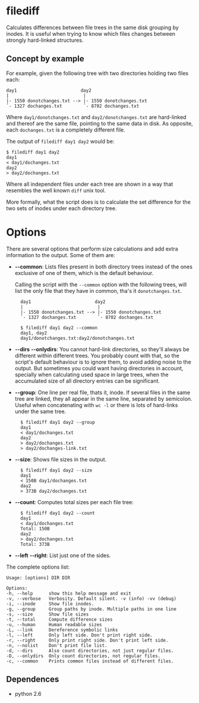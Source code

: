 # filediff

Calculates differences between file trees in the same disk grouping by inodes.
It is useful when trying to know which files changes between strongly hard-linked structures.

## Concept by example

For example, given the following tree with two directories holding two files each:

	day1                        day2
	|                            |
	|- 1550 donotchanges.txt --> |- 1550 donotchanges.txt
	`- 1327 dochanges.txt        `- 8702 dochanges.txt

Where `day1/donotchanges.txt` and `day2/donotchanges.txt` are hard-linked and thereof are the same
file, pointing to the same data in disk. As opposite, each `dochanges.txt` is a completely different
file.

The output of `filediff day1 day2` would be:

	$ filediff day1 day2
	day1
	< day1/dochanges.txt
	day2
	> day2/dochanges.txt

Where all independent files under each tree are shown in a way that resembles the well known
`diff` unix tool.

More formally, what the script does is to calculate the set difference for the two sets of
inodes under each directory tree.

# Options

There are several options that perform size calculations and add extra information to the
output. Some of them are:

- **--common**: Lists files present in both directory trees instead of the ones exclusive of one of
  them, which is the default behaviour.

  Calling the script with the `--common` option with the following trees, will list the only file
  that they have in common, tha's it `donotchanges.txt`.

		day1                        day2
		|                            |
		|- 1550 donotchanges.txt --> |- 1550 donotchanges.txt
		`- 1327 dochanges.txt        `- 8702 dochanges.txt

		$ filediff day1 day2 --common
		day1, day2
		day1/donotchanges.txt:day2/donotchanges.txt

- **--dirs** **--onlydirs**: You cannot hard-link directories, so they'll always be different
  within different trees. You probably count with that, so the script's default behaviour is to
  ignore them, to avoid adding noise to the output. But sometimes you could want having directories
  in account, specially when calculating used space in large trees, when the accumulated size of
  all directory entries can be significant.

- **--group**: One line per real file, thats it, inode. If several files in the same tree are
  linked, they all appear in the same line, separated by semicolon. 
  Useful when concatenating with `wc -l` or there is lots of hard-links under the same tree.

  		$ filediff day1 day2 --group
		day1
		< day1/dochanges.txt
		day2
		> day2/dochanges.txt
		> day2/dochanges-link.txt

- **--size**: Shows file sizes in the output.

		$ filediff day1 day2 --size
		day1
		< 150B day1/dochanges.txt
		day2
		> 373B day2/dochanges.txt

- **--count**: Computes total sizes per each file tree:

		$ filediff day1 day2 --count
		day1
		< day1/dochanges.txt
		Total: 150B
		day2
		> day2/dochanges.txt
		Total: 373B

- **--left** **--right**: List just one of the sides.

The complete options list:

	Usage: [options] DIR DIR

	Options:
	-h, --help      show this help message and exit
	-v, --verbose   Verbosity. Default silent. -v (info) -vv (debug)
	-i, --inode     Show file inodes.
	-g, --group     Group paths by inode. Multiple paths in one line
	-s, --size      Show file sizes
	-t, --total     Compute difference sizes
	-u, --human     Human readable sizes
	-L, --link      Dereference symbolic links
	-l, --left      Only left side. Don't print right side.
	-r, --right     Only print right side. Don't print left side.
	-n, --nolist    Don't print file list.
	-d, --dirs      Also count directories, not just regular files.
	-D, --onlydirs  Only count directories, not regular files.
	-c, --common    Prints common files instead of different files.

## Dependences

- python 2.6
